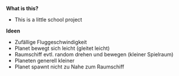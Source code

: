 __What is this?__
- This is a little school project

__Ideen__ 
- Zufällige Fluggeschwindigkeit
- Planet bewegt sich leicht (gleitet leicht)
- Raumschiff evtl. random drehen und bewegen (kleiner Spielraum)
- Planeten generell kleiner
- Planet spawnt nicht zu Nahe zum Raumschiff
